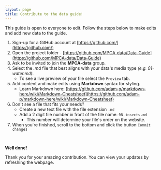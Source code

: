 ```yaml
---
layout: page
title: Contribute to the data guide!
---
```


<p class="message">
This guide is open to everyone to edit. Follow the steps below to make edits and add new data to the guide.
 </p>
  
1. Sign-up for a GitHub account at [https://github.com/](https://github.com/)  
1. Open the project folder - [https://github.com/MPCA-data/Data-Guide](https://github.com/MPCA-data/Data-Guide)
1. Ask to be invited to join the __MPCA-data__ group.
1. Select the _.md_ file that best aligns with your data's media type _(e.g. 01-water.md)_.
    - To see a live preview of your file select the `Preview` tab.
1. Add content and make edits using __Markdown__ syntax for styling.
    - Learn Markdown here: [https://github.com/adam-p/markdown-here/wiki/Markdown-Cheatsheet](https://github.com/adam-p/markdown-here/wiki/Markdown-Cheatsheet)
1. Don't see a file that fits your needs? 
    - Create a new text file with the file extension `.md`
    - Add a 2 digit file number in front of the file name: `08-insects.md`
        - This number will determine your file's order on the website.
1. When you're finished, scroll to the bottom and click the button `Commit changes`

<br>

__Well done!__ 

Thank you for your amazing contribution. You can view your updates by refreshing the webpage.
